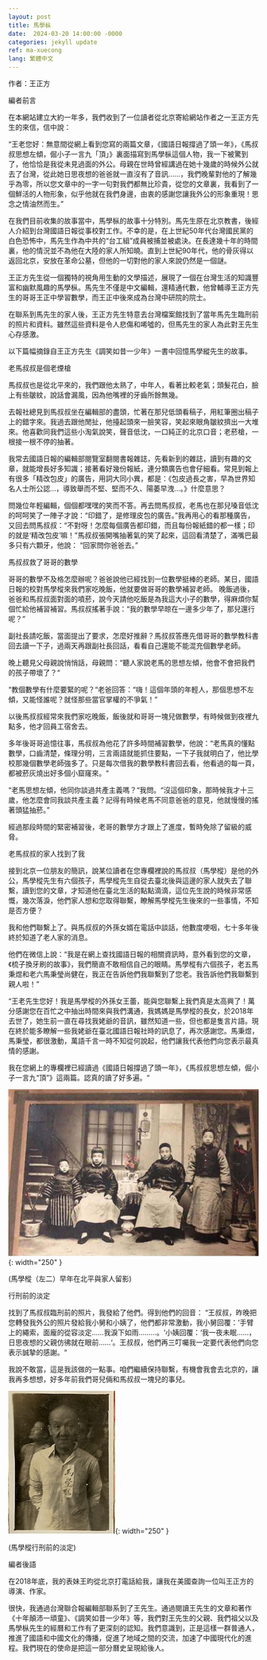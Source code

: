 ```yaml
---
layout: post
title: 馬學枞
date:  2024-03-20 14:00:00 -0000
categories: jekyll update
ref: ma-xuecong
lang: 繁體中文
---
```


作者：王正方

編者前言

在本網站建立大約一年多，我們收到了一位讀者從北京寄給網站作者之一王正方先生的來信，信中說：

“王老您好：無意間從網上看到您寫的兩篇文章，《國語日報撐過了頭一年》，《馬叔叔思想左傾，倔小子一言九「頂」》裏面描寫到馬學枞這個人物，我一下被驚到了，他恰恰是我從未見過面的外公。母親在世時曾經講過在她十幾歲的時候外公就去了台灣，從此她日思夜想的爸爸就一直沒有了音訊……，我們晚輩對他的了解幾乎為零，所以您文章中的一字一句對我們都無比珍貴，從您的文章裏，我看到了一個鮮活的人物形象，似乎他就在我們身邊，由衷的感謝您讓我外公的形象重現！思念之情油然而生。”

在我們目前收集的故事當中，馬學枞的故事十分特別。馬先生原在北京教書，後經人介紹到台灣國語日報從事校對工作。不幸的是，在上世紀50年代台灣國民黨的白色恐怖中，馬先生作為中共的“台工組”成員被捕並被處決。在長達幾十年的時間裏，他的情況並不為他在大陸的家人所知曉。直到上世紀90年代，他的骨灰得以返回北京，安放在革命公墓，但他的一切對他的家人來說仍然是一個謎。

王正方先生從一個獨特的視角用生動的文學描述，展現了一個在台灣生活的知識豐富和幽默風趣的馬學枞。馬先生不僅是中文編輯，還精通代數，他曾輔導王正方先生的哥哥王正中學習數學，而王正中後來成為台灣中研院的院士。

在聯系到馬先生的家人後，王正方先生特意去台灣檔案館找到了當年馬先生臨刑前的照片和資料。雖然這些資料是令人悲傷和唏噓的，但馬先生的家人為此對王先生心存感激。

以下篇幅摘錄自王正方先生《調笑如昔一少年》一書中回憶馬學縱先生的故事。

老馬叔叔是個老煙槍

馬叔叔也是從北平來的，我們跟他太熟了，中年人，看著比較老氣；頭髮花白，臉上有些皺紋，說話會漏風，因為他嘴裡的牙齒所餘無幾。

去報社總見到馬叔叔坐在編輯部的盡頭，忙著在那兒低頭看稿子，用紅筆圈出稿子上的錯字來。我過去跟他閒扯，他擡起頭來一臉笑容，笑起來眼角皺紋擠出一大堆來。他喜歡同我們這些小淘氣說笑，聲音低沈，一口純正的北京口音；老菸槍，一根接一根不停的抽著。
	   
我常去國語日報的編輯部閱覽室翻閱書報雜誌，先看新到的雜誌，讀到有趣的文章，就能增長好多知識；接著看好幾份報紙，連分類廣告也會仔細看。常見到報上有很多「精改包皮」的廣告，用詞大同小異，都是：《包皮過長之害，早為世界知名人士所公認…，導致舉而不堅、堅而不久、陽萎早洩…。》什麼意思？

問幾位年輕編輯，個個都嘿嘿的笑而不答。再去問馬叔叔，老馬也在那兒嗓音低沈的呵呵笑了一陣子才說：“印錯了，是修理皮包的廣告。”我再用心的看那種廣告，又回去問馬叔叔：“不對呀！怎麼每個廣告都印錯，而且每份報紙錯的都一樣；印的就是‘精改包皮’嘛！”馬叔叔張開嘴抽著氣的笑了起來，這回看清楚了，滿嘴巴最多只有六顆牙，他說： “回家問你爸爸去。”

馬叔叔救了哥哥的數學

哥哥的數學不及格怎麼辦呢？爸爸說他已經找到一位數學挺棒的老師。某日，國語日報的校對馬學樅來我們家吃晚飯，他就要做哥哥的數學補習老師。
晚飯過後，爸爸和馬叔叔面對面的噴菸，說今天請他吃飯是為我這大小子的數學，得麻煩你幫個忙給他補習補習。馬叔叔搖著手說：“我的數學早晾在一邊多少年了，那兒還行呢？”

副社長請吃飯，當面提出了要求，怎麼好推辭？馬叔叔答應先借哥哥的數學教科書回去讀一下子，過兩天再跟副社長回話，看看自己還能不能混充個數學老師。
 
晚上聽見父母親說悄悄話，母親問：“聽人家說老馬的思想左傾，他會不會把我們的孩子帶壞了？“
 
“教個數學有什麼要緊的呢？“老爸回答：“嗨！這個年頭的年輕人，那個思想不左傾，又能怪誰呢？就怪那些當官掌權的不爭氣！”
 
以後馬叔叔經常來我們家吃晚飯，飯後就和哥哥一塊兒做數學，有時候做到夜裡九點多，他才回員工宿舍去。
 
多年後哥哥追憶往事，馬叔叔為他花了許多時間補習數學，他說：“老馬真的懂點數學，口齒清楚，條理分明，三言兩語就能抓住要點，一下子我就明白了，他比學校那幾個數學老師強多了。只是每次借我的數學教科書回去看，他看過的每一頁，都被菸灰燒出好多個小窟窿來。“

“老馬思想左傾，他同你談過共產主義嗎？“我問。“沒這個印象，那時候我才十三歲，他怎麼會同我談共產主義？記得有時候老馬不同意爸爸的意見，他就慢慢的搖著頭猛抽菸。”

經過那段時間的緊密補習後，老哥的數學方才跟上了進度，暫時免除了留級的威脅。

老馬叔叔的家人找到了我

接到北京一位朋友的簡訊，說某位讀者在您專欄裡說的馬叔叔（馬學樅）是他的外公，馬學樅先生有六個孩子，馬學樅先生自從去臺北後與這邊的家人就失去了聯繫，讀到您的文章，才知道他在臺北生活的點點滴滴，這位先生說的時候非常感慨，幾次落淚，他們家人想和您取得聯繫，瞭解馬學樅先生後來的一些事情，不知是否方便？

我和他們聯繫上了。與馬叔叔的外孫女婿在電話中談話，他數度哽咽，七十多年後終於知道了老人家的消息。

他們在微信上說：“我是在網上查找國語日報的相關資訊時，意外看到您的文章，《梳子換牙刷的故事》，我們簡直不敢相信自己的眼睛。馬學樅有六個孩子，老五馬秉煜和老六馬秉瑩尚健在，我正在告訴他們我聯繫到了您老。我告訴他們我聯繫到親人啦！”

“王老先生您好！我是馬學樅的外孫女王蕾，能與您聯繫上我們真是太高興了！萬分感謝您在百忙之中抽出時間來與我們溝通，我媽媽是馬學樅的長女，於2018年去世了，她生前一直在尋找我姥爺的音訊，雖然知道一些，但也都是隻言片語。現在終於能多瞭解一些我姥爺在臺北國語日報社時的訊息了，再次感謝您。馬秉煜，馬秉瑩，都很激動，萬語千言一時不知從何說起，他們讓我代表他們向您表示最真情的感謝。

我在您網上的專欄裡已經讀過《國語日報撐過了頭一年》，《馬叔叔思想左傾，倔小子一言九“頂”》這兩篇。認真的讀了好多遍。“

![image](/assets/imgs/maxuecong_1.jpg "圖，馬學樅（左二）早年在北平與家人留影"){: width="250" }

(馬學樅（左二）早年在北平與家人留影)
 
行刑前的淡定

找到了馬叔叔臨刑前的照片，我發給了他們。得到他們的回音：
 “王叔叔，昨晚把您轉發我外公的照片發給我小舅和小姨了，他們都非常激動，我小舅回覆：‘手臂上的繩索，面龐的從容淡定……我淚下如雨………。‘小姨回覆：‘我一夜未眠……，日思夜想的父親仿彿就在眼前……‘。王叔叔，他們再三叮囑我一定要代表他們向您表示誠摯的感謝。“

我說不敢當，這是我該做的一點事。咱們繼續保持聯繫，有機會我會去北京的，讓我再多想想，好多年前我們哥兒倆和馬叔叔一塊兒的事兒。

![image](/assets/imgs/maxuecong_2.jpg "圖，行刑前的淡定"){: width="250" }

(馬學樅行刑前的淡定)

編者後語

在2018年底，我的表妹王昀從北京打電話給我，讓我在美國查詢一位叫王正方的導演、作家。

很快，我通過台灣聯合報編輯部聯系到了王先生。通過閱讀王先生的文章和著作《十年顛沛一頑童》、《調笑如昔一少年》等，我們對王先生的父親、我們祖父以及馬學枞先生的經曆和工作有了更深刻的認知。我們意識到，正是這樣一群普通人，推進了國語和中國文化的傳播，促進了地域之間的交流，加速了中國現代化的進程。我們現在的使命是把這一部分曆史呈現給後人。

